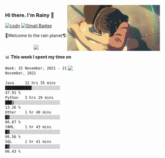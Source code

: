 <img  align='right' height="150" src="https://github.com/LikeRainDay/LikeRainDay/blob/master/pic/img_rain_1.gif?raw=true">



### Hi there. I'm Rainy :lemon:

[![csdn](https://img.shields.io/badge/-csdn-c14438?style=flat-square&logo=c&logoColor=white)](https://blog.csdn.net/qq_15807167)
[![Gmail Badge](https://img.shields.io/badge/-gmail-c14438?style=flat-square&logo=Gmail&logoColor=white&link=mailto:houshuai0816@gmail.com)](mailto:houshuai0816@gmail.com)

🚀Welcome to the rain planet🌎

<center>
<img align='center'  src="https://source.unsplash.com/random/1200x600">
</center>

📊 **This week I spent my time on**

<img align='right'   width="300" src="https://github-readme-stats.vercel.app/api?username=LikeRainDay&show_icons=true&title_color=fff&icon_color=79ff97&text_color=9f9f9f&bg_color=151515">

<!--START_SECTION:waka-->
```text
Week: 15 November, 2021 - 21 November, 2021

Java     12 hrs 35 mins  ████████████░░░░░░░░░░░░░   47.91 % 
Python   3 hrs 29 mins   ███▒░░░░░░░░░░░░░░░░░░░░░   13.26 % 
Other    1 hr 48 mins    █▓░░░░░░░░░░░░░░░░░░░░░░░   06.87 % 
YAML     1 hr 43 mins    █▓░░░░░░░░░░░░░░░░░░░░░░░   06.56 % 
SQL      1 hr 41 mins    █▓░░░░░░░░░░░░░░░░░░░░░░░   06.43 % 
```
<!--END_SECTION:waka-->
